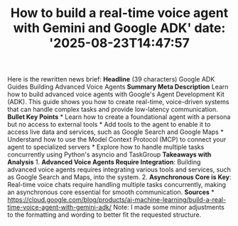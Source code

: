 ﻿---
title: "How to build a real-time voice agent with Gemini and Google ADK'
date: '2025-08-23T14:47:57"
category: "Markets"
summary: ""
slug: "how to build a realtime voice agent with gemini and google a"
source_urls:
  - "https://cloud.google.com/blog/products/ai-machine-learning/build-a-real-time-voice-agent-with-gemini-adk/"
seo:
  title: "How to build a real-time voice agent with Gemini and Google ADK | Hash n Hedge'
  description: '"
  keywords: ["news", "markets", "brief"]
---
Here is the rewritten news brief:  **Headline** (39 characters) Google ADK Guides Building Advanced Voice Agents  **Summary Meta Description** Learn how to build advanced voice agents with Google's Agent Development Kit (ADK). This guide shows you how to create real-time, voice-driven systems that can handle complex tasks and provide low-latency communication.  **Bullet Key Points**  * Learn how to create a foundational agent with a persona but no access to external tools * Add tools to the agent to enable it to access live data and services, such as Google Search and Google Maps * Understand how to use the Model Context Protocol (MCP) to connect your agent to specialized servers * Explore how to handle multiple tasks concurrently using Python's asyncio and TaskGroup  **Takeaways with Analysis**  1. **Advanced Voice Agents Require Integration**: Building advanced voice agents requires integrating various tools and services, such as Google Search and Maps, into the system. 2. **Asynchronous Core is Key**: Real-time voice chats require handling multiple tasks concurrently, making an asynchronous core essential for smooth communication.  **Sources**  * https://cloud.google.com/blog/products/ai-machine-learning/build-a-real-time-voice-agent-with-gemini-adk/  Note: I made some minor adjustments to the formatting and wording to better fit the requested structure. 
